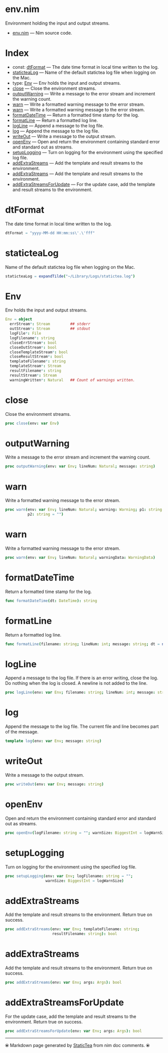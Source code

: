 # env.nim

Environment holding the input and output streams.

* [env.nim](../src/env.nim) &mdash; Nim source code.
# Index

* const: [dtFormat](#dtformat) &mdash; The date time format in local time written to the log.
* [staticteaLog](#statictealog) &mdash; Name of the default statictea log file when logging on the Mac.
* type: [Env](#env) &mdash; Env holds the input and output streams.
* [close](#close) &mdash; Close the environment streams.
* [outputWarning](#outputwarning) &mdash; Write a message to the error stream and increment the warning count.
* [warn](#warn) &mdash; Write a formatted warning message to the error stream.
* [warn](#warn-1) &mdash; Write a formatted warning message to the error stream.
* [formatDateTime](#formatdatetime) &mdash; Return a formatted time stamp for the log.
* [formatLine](#formatline) &mdash; Return a formatted log line.
* [logLine](#logline) &mdash; Append a message to the log file.
* [log](#log) &mdash; Append the message to the log file.
* [writeOut](#writeout) &mdash; Write a message to the output stream.
* [openEnv](#openenv) &mdash; Open and return the environment containing standard error and standard out as streams.
* [setupLogging](#setuplogging) &mdash; Turn on logging for the environment using the specified log file.
* [addExtraStreams](#addextrastreams) &mdash; Add the template and result streams to the environment.
* [addExtraStreams](#addextrastreams-1) &mdash; Add the template and result streams to the environment.
* [addExtraStreamsForUpdate](#addextrastreamsforupdate) &mdash; For the update case, add the template and result streams to the environment.

# dtFormat

The date time format in local time written to the log.

```nim
dtFormat = "yyyy-MM-dd HH:mm:ss\'.\'fff"
```

# staticteaLog

Name of the default statictea log file when logging on the Mac.

```nim
staticteaLog = expandTilde("~/Library/Logs/statictea.log")
```

# Env

Env holds the input and output streams.

```nim
Env = object
  errStream*: Stream         ## stderr
  outStream*: Stream         ## stdout
  logFile*: File
  logFilename*: string
  closeErrStream*: bool
  closeOutStream*: bool
  closeTemplateStream*: bool
  closeResultStream*: bool
  templateFilename*: string
  templateStream*: Stream
  resultFilename*: string
  resultStream*: Stream
  warningWritten*: Natural   ## Count of warnings written.

```

# close

Close the environment streams.

```nim
proc close(env: var Env)
```

# outputWarning

Write a message to the error stream and increment the warning count.

```nim
proc outputWarning(env: var Env; lineNum: Natural; message: string)
```

# warn

Write a formatted warning message to the error stream.

```nim
proc warn(env: var Env; lineNum: Natural; warning: Warning; p1: string = "";
          p2: string = "")
```

# warn

Write a formatted warning message to the error stream.

```nim
proc warn(env: var Env; lineNum: Natural; warningData: WarningData)
```

# formatDateTime

Return a formatted time stamp for the log.

```nim
func formatDateTime(dt: DateTime): string
```

# formatLine

Return a formatted log line.

```nim
func formatLine(filename: string; lineNum: int; message: string; dt = now()): string
```

# logLine

Append a message to the log file. If there is an error writing, close the log. Do nothing when the log is closed. A newline is not added to the line.

```nim
proc logLine(env: var Env; filename: string; lineNum: int; message: string)
```

# log

Append the message to the log file. The current file and line becomes part of the message.

```nim
template log(env: var Env; message: string)
```

# writeOut

Write a message to the output stream.

```nim
proc writeOut(env: var Env; message: string)
```

# openEnv

Open and return the environment containing standard error and standard out as streams.

```nim
proc openEnv(logFilename: string = ""; warnSize: BiggestInt = logWarnSize): Env
```

# setupLogging

Turn on logging for the environment using the specified log file.

```nim
proc setupLogging(env: var Env; logFilename: string = "";
                  warnSize: BiggestInt = logWarnSize)
```

# addExtraStreams

Add the template and result streams to the environment. Return true on success.

```nim
proc addExtraStreams(env: var Env; templateFilename: string;
                     resultFilename: string): bool
```

# addExtraStreams

Add the template and result streams to the environment. Return true on success.

```nim
proc addExtraStreams(env: var Env; args: Args): bool
```

# addExtraStreamsForUpdate

For the update case, add the template and result streams to the environment. Return true on success.

```nim
proc addExtraStreamsForUpdate(env: var Env; args: Args): bool
```


---
⦿ Markdown page generated by [StaticTea](https://github.com/flenniken/statictea/) from nim doc comments. ⦿

